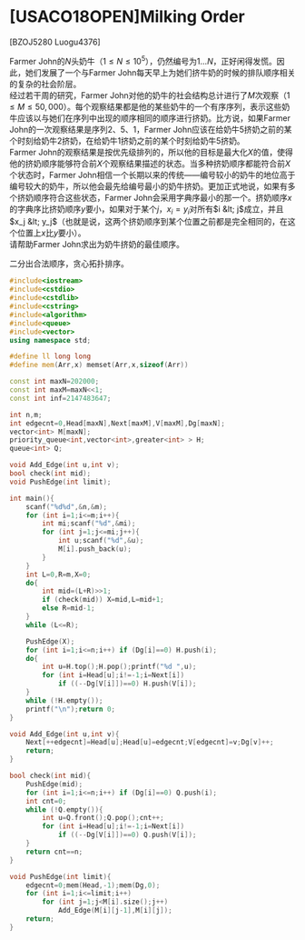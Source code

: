 # [USACO18OPEN]Milking Order
[BZOJ5280 Luogu4376]

Farmer John的$N$头奶牛（$1 \leq N \leq 10^5$），仍然编号为$1 \ldots N$，正好闲得发慌。因此，她们发展了一个与Farmer John每天早上为她们挤牛奶的时候的排队顺序相关的复杂的社会阶层。  
经过若干周的研究，Farmer John对他的奶牛的社会结构总计进行了$M$次观察（$1 \leq M \leq 50,000$）。每个观察结果都是他的某些奶牛的一个有序序列，表示这些奶牛应该以与她们在序列中出现的顺序相同的顺序进行挤奶。比方说，如果Farmer John的一次观察结果是序列2、5、1，Farmer John应该在给奶牛5挤奶之前的某个时刻给奶牛2挤奶，在给奶牛1挤奶之前的某个时刻给奶牛5挤奶。  
Farmer John的观察结果是按优先级排列的，所以他的目标是最大化$X$的值，使得他的挤奶顺序能够符合前$X$个观察结果描述的状态。当多种挤奶顺序都能符合前$X$个状态时，Farmer John相信一个长期以来的传统——编号较小的奶牛的地位高于编号较大的奶牛，所以他会最先给编号最小的奶牛挤奶。更加正式地说，如果有多个挤奶顺序符合这些状态，Farmer John会采用字典序最小的那一个。挤奶顺序$x$的字典序比挤奶顺序$y$要小，如果对于某个$j$，$x_i = y_i$对所有$i &lt; j$成立，并且$x_j &lt; y_j$（也就是说，这两个挤奶顺序到某个位置之前都是完全相同的，在这个位置上$x$比$y$要小）。  
请帮助Farmer John求出为奶牛挤奶的最佳顺序。

二分出合法顺序，贪心拓扑排序。

```cpp
#include<iostream>
#include<cstdio>
#include<cstdlib>
#include<cstring>
#include<algorithm>
#include<queue>
#include<vector>
using namespace std;

#define ll long long
#define mem(Arr,x) memset(Arr,x,sizeof(Arr))

const int maxN=202000;
const int maxM=maxN<<1;
const int inf=2147483647;

int n,m;
int edgecnt=0,Head[maxN],Next[maxM],V[maxM],Dg[maxN];
vector<int> M[maxN];
priority_queue<int,vector<int>,greater<int> > H;
queue<int> Q;

void Add_Edge(int u,int v);
bool check(int mid);
void PushEdge(int limit);

int main(){
    scanf("%d%d",&n,&m);
    for (int i=1;i<=m;i++){
        int mi;scanf("%d",&mi);
        for (int j=1;j<=mi;j++){
            int u;scanf("%d",&u);
            M[i].push_back(u);
        }
    }
    int L=0,R=m,X=0;
    do{
        int mid=(L+R)>>1;
        if (check(mid)) X=mid,L=mid+1;
        else R=mid-1;
    }
    while (L<=R);

    PushEdge(X);
    for (int i=1;i<=n;i++) if (Dg[i]==0) H.push(i);
    do{
        int u=H.top();H.pop();printf("%d ",u);
        for (int i=Head[u];i!=-1;i=Next[i])
            if ((--Dg[V[i]])==0) H.push(V[i]);
    }
    while (!H.empty());
    printf("\n");return 0;
}

void Add_Edge(int u,int v){
    Next[++edgecnt]=Head[u];Head[u]=edgecnt;V[edgecnt]=v;Dg[v]++;
    return;
}

bool check(int mid){
    PushEdge(mid);
    for (int i=1;i<=n;i++) if (Dg[i]==0) Q.push(i);
    int cnt=0;
    while (!Q.empty()){
        int u=Q.front();Q.pop();cnt++;
        for (int i=Head[u];i!=-1;i=Next[i])
            if ((--Dg[V[i]])==0) Q.push(V[i]);
    }
    return cnt==n;
}

void PushEdge(int limit){
    edgecnt=0;mem(Head,-1);mem(Dg,0);
    for (int i=1;i<=limit;i++)
        for (int j=1;j<M[i].size();j++)
            Add_Edge(M[i][j-1],M[i][j]);
    return;
}
```